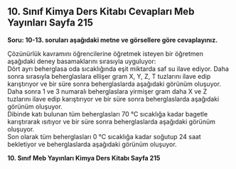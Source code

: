 ## 10. Sınıf Kimya Ders Kitabı Cevapları Meb Yayınları Sayfa 215

**Soru: 10-13. soruları aşağıdaki metne ve görsellere göre cevaplayınız.**

Çözünürlük kavramını öğrencilerine öğretmek isteyen bir öğretmen aşağıdaki deney basamaklarını sırasıyla uyguluyor:  
 Dört ayrı beherglasa oda sıcaklığında eşit miktarda saf su ilave ediyor. Daha sonra sırasıyla beherglaslara ellişer gram X, Y, Z, T tuzlarını ilave edip karıştırıyor ve bir süre sonra beherglaslarda aşağıdaki görünüm oluşuyor.  
 Daha sonra 1 ve 3 numaralı beherglaslara yirmişer gram daha X ve Z tuzlarını ilave edip karıştırıyor ve bir süre sonra beherglaslarda aşağıdaki görünüm oluşuyor.  
 Dibinde katı bulunan tüm beherglasları 70 °C sıcaklığa kadar bagetle karıştırarak ısıtıyor ve bir süre sonra beherglaslarda aşağıdaki görünüm oluşuyor.  
 Son olarak tüm beherglasları 0 °C sıcaklığa kadar soğutup 24 saat bekletiyor ve beherglaslarda aşağıdaki görünüm oluşuyor.

**10. Sınıf Meb Yayınları Kimya Ders Kitabı Sayfa 215**